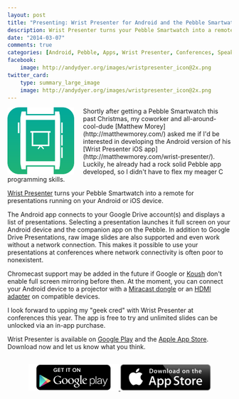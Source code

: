 ```yaml
---
layout: post
title: "Presenting: Wrist Presenter for Android and the Pebble Smartwatch"
description: Wrist Presenter turns your Pebble Smartwatch into a remote for presentations running on your Android or iOS device.
date: "2014-03-07"
comments: true
categories: [Android, Pebble, Apps, Wrist Presenter, Conferences, Speaking]
facebook:
    image: http://andydyer.org/images/wristpresenter_icon@2x.png
twitter_card:
    type: summary_large_image
    image: http://andydyer.org/images/wristpresenter_icon@2x.png
---
```


<img src="/images/wristpresenter_icon@2x.png" alt="Wrist Presenter" style="width: 150px; float: left; margin-right: 20px" />
Shortly after getting a Pebble Smartwatch this past Christmas, my coworker and all-around-cool-dude [Matthew Morey](http://matthewmorey.com/) asked me if I'd be interested in developing the Android version of his [Wrist Presenter iOS app](http://matthewmorey.com/wrist-presenter/). Luckily, he already had a rock solid Pebble app developed, so I didn't have to flex my meager C programming skills.

[Wrist Presenter](http://wristpresenter.com/) turns your Pebble Smartwatch into a remote for presentations running on your Android or iOS device.

The Android app connects to your Google Drive account(s) and displays a list of presentations. Selecting a presentation launches it full screen on your Android device and the companion app on the Pebble. In addition to Google Drive Presentations, raw image slides are also supported and even work without a network connection. This makes it possible to use your presentations at conferences where network connectivity is often poor to nonexistent.

Chromecast support may be added in the future if Google or [Koush](http://www.androidpolice.com/2014/03/05/koush-updates-mirror-with-super-beta-support-for-chromecast-screen-mirroring-currently-for-rooted-nexus-5-only/) don't enable full screen mirroring before then. At the moment, you can connect your Android device to a projector with a [Miracast dongle](http://www.amazon.com/gp/product/B00H2D3N0M/ref=as_li_qf_sp_asin_il?ie=UTF8&camp=1789&creative=9325&creativeASIN=B00H2D3N0M&linkCode=as2&tag=slacod-20) or an [HDMI adapter](http://www.kanexlive.com/slimport) on compatible devices.

I look forward to upping my "geek cred" with Wrist Presenter at conferences this year. The app is free to try and unlimited slides can be unlocked via an in-app purchase.

Wrist Presenter is available on [Google Play](https://play.google.com/store/apps/details?id=com.dandydev.wristpresenter) and the [Apple App Store](https://itunes.apple.com/us/app/wrist-presenter-wireless-presentation/id735128848?mt=8&amp;at=10l6oV&amp;ct=mm_wrist-presenter). Download now and let us know what you think.

<br>
<div style="text-align: center">
    <a href="https://play.google.com/store/apps/details?id=com.dandydev.wristpresenter" title="Download Wrist Presenter Android app for free">
        <img alt="Get it on Google Play" width="203" src="/images/google_play_badge@2x.png">
    </a>
    <a href="https://itunes.apple.com/us/app/wrist-presenter-wireless-presentation/id735128848?mt=8&amp;at=10l6oV&amp;ct=mm_wrist-presenter" title="Download Wrist Presenter iOS app for free">
        <img src="/images/app_store_badge@2x.png" width="203" alt="Download Wrist Presenter on the App Store badge">
    </a>
</div>